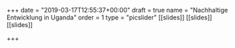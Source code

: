 +++
date = "2019-03-17T12:55:37+00:00"
draft = true
name = "Nachhaltige Entwicklung in Uganda"
order = 1
type = "picslider"
[[slides]]
[[slides]]
[[slides]]

+++
